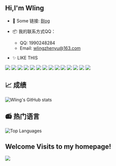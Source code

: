 ## Hi,I'm **Wling**
- 💬 Some 链接: [Blog](https://ling.tblstudio.cn/)
- 📦 我的联系方式QQ：
  - QQ: 1990248284
  - Email: wlingzhenyu@163.com

- ✨ LIKE THIS
  
![](https://img.shields.io/badge/Windows11-0078d6?style=flat-square&logo=windows&logoColor=fff)
![](https://img.shields.io/badge/-Python-3e74a2?style=flat-square&logo=Python&logoColor=fff)
![](https://img.shields.io/badge/-HTML-e76029?style=flat-square&logo=html5&logoColor=fff)
![](https://img.shields.io/badge/-CSS-275ee4?style=flat-square&logo=css3&logoColor=fff)
![](https://img.shields.io/badge/-JavaScript-eeca03?style=flat-square&logo=javascript&logoColor=fff)
![](https://img.shields.io/badge/-PS-00c7f5?style=flat-square&logo=adobephotoshop&logoColor=fff)
![](https://img.shields.io/badge/-PR-d46bf7?style=flat-square&logo=adobepremierepro&logoColor=fff)
![](https://img.shields.io/badge/-LR-abd0e8?style=flat-square&logo=adobelightroomclassic&logoColor=fff)
![](https://img.shields.io/badge/-AU-00d8b0?style=flat-square&logo=adobeaudition&logoColor=fff)
![](https://img.shields.io/badge/Osu!-%23FF66AA?style=flat-square&logo=osu&logoColor=white)
![](https://img.shields.io/badge/Debian-%23A81D33?style=flat-square&logo=debian&logoColor=white)
![](https://img.shields.io/badge/Docker-%232496ED?style=flat-square&logo=docker&logoColor=white)
![](https://img.shields.io/badge/Vue.js-%234FC08D?style=flat-square&logo=Vue.js&logoColor=fff)
![](https://img.shields.io/badge/Vscode-%23007ACC?style=flat-square&logo=visualstudiocode&logoColor=fff)


## 📈 成绩
![Wling's GitHub stats](https://github-readme-stats.vercel.app/api?username=wling-art&show_icons=true&theme=radical)

## 📻 热门语言

![Top Languages](https://github-readme-stats.vercel.app/api/top-langs/?username=wling-art&layout=compact&theme=radical)


## Welcome Visits to my homepage!

<div align="left"><img align="left" src="https://moe-counter.glitch.me/get/@wling?theme=rule34" ></div>
